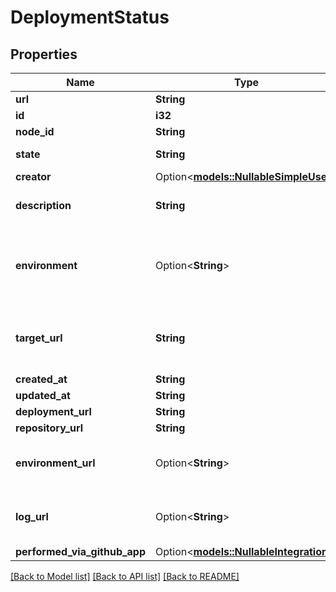 # DeploymentStatus

## Properties

Name | Type | Description | Notes
------------ | ------------- | ------------- | -------------
**url** | **String** |  | 
**id** | **i32** |  | 
**node_id** | **String** |  | 
**state** | **String** | The state of the status. | 
**creator** | Option<[**models::NullableSimpleUser**](nullable-simple-user.md)> |  | 
**description** | **String** | A short description of the status. | [default to ]
**environment** | Option<**String**> | The environment of the deployment that the status is for. | [optional][default to ]
**target_url** | **String** | Deprecated: the URL to associate with this status. | [default to ]
**created_at** | **String** |  | 
**updated_at** | **String** |  | 
**deployment_url** | **String** |  | 
**repository_url** | **String** |  | 
**environment_url** | Option<**String**> | The URL for accessing your environment. | [optional][default to ]
**log_url** | Option<**String**> | The URL to associate with this status. | [optional][default to ]
**performed_via_github_app** | Option<[**models::NullableIntegration**](nullable-integration.md)> |  | [optional]

[[Back to Model list]](../README.md#documentation-for-models) [[Back to API list]](../README.md#documentation-for-api-endpoints) [[Back to README]](../README.md)


